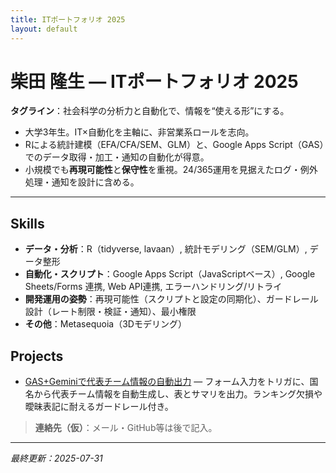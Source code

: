 ```yaml
---
title: ITポートフォリオ 2025
layout: default
---
```


# 柴田 隆生 — ITポートフォリオ 2025

**タグライン**：社会科学の分析力と自動化で、情報を“使える形”にする。

- 大学3年生。IT×自動化を主軸に、非営業系ロールを志向。
- Rによる統計建模（EFA/CFA/SEM、GLM）と、Google Apps Script（GAS）でのデータ取得・加工・通知の自動化が得意。
- 小規模でも**再現可能性**と**保守性**を重視。24/365運用を見据えたログ・例外処理・通知を設計に含める。

---

## Skills
- **データ・分析**：R（tidyverse, lavaan）, 統計モデリング（SEM/GLM）, データ整形
- **自動化・スクリプト**：Google Apps Script（JavaScriptベース）, Google Sheets/Forms 連携, Web API連携, エラーハンドリング/リトライ
- **開発運用の姿勢**：再現可能性（スクリプトと設定の同期化）、ガードレール設計（レート制限・検証・通知）、最小権限
- **その他**：Metasequoia（3Dモデリング）

## Projects
- [GAS+Geminiで代表チーム情報の自動出力](/projects/gas-gemini-soccer.html) — フォーム入力をトリガに、国名から代表チーム情報を自動生成し、表とサマリを出力。ランキング欠損や曖昧表記に耐えるガードレール付き。

> **連絡先（仮）**：メール・GitHub等は後で記入。

---

*最終更新：2025-07-31*
